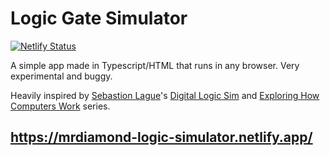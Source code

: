 # Logic Gate Simulator

[![Netlify Status](https://api.netlify.com/api/v1/badges/e265c126-a79d-4706-80c8-b535bee8edeb/deploy-status)](https://app.netlify.com/sites/mrdiamond-logic-sim/deploys)

A simple app made in Typescript/HTML that runs in any browser. Very experimental and buggy. 

Heavily inspired by [Sebastion Lague](https://www.youtube.com/@SebastianLague)'s [Digital Logic Sim](https://github.com/SebLague/Digital-Logic-Sim) and [Exploring How Computers Work](https://www.youtube.com/playlist?list=PLFt_AvWsXl0dPhqVsKt1Ni_46ARyiCGSq) series.

## https://mrdiamond-logic-simulator.netlify.app/
